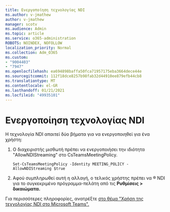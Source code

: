 ```yaml
---
title: Ενεργοποίηση τεχνολογίας NDI
ms.author: v-jmathew
author: v-jmathew
manager: scotv
ms.audience: Admin
ms.topic: article
ms.service: o365-administration
ROBOTS: NOINDEX, NOFOLLOW
localization_priority: Normal
ms.collection: Adm_O365
ms.custom:
- "9004403"
- "7947"
ms.openlocfilehash: ea694898baffa50fca71957175eba3664dece44e
ms.sourcegitcommit: 112f18dce8257b98fab32d44910ee879efb44cb8
ms.translationtype: MT
ms.contentlocale: el-GR
ms.lasthandoff: 01/21/2021
ms.locfileid: "49935101"
---
```

# <a name="turn-on-ndi-technology"></a>Ενεργοποίηση τεχνολογίας NDI

Η τεχνολογία NDI απαιτεί δύο βήματα για να ενεργοποιηθεί για ένα χρήστη:

1. Ο διαχειριστής μισθωτή πρέπει να ενεργοποιήσει την ιδιότητα "AllowNDIStreaming" στο CsTeamsMeetingPolicy.

    `Set-CsTeamsMeetingPolicy -Identity MEETING_POLICY -AllowNDIStreaming $true`

2. Αφού συμπληρωθεί αυτή η αλλαγή, ο τελικός χρήστης πρέπει να ® NDI για το συγκεκριμένο πρόγραμμα-πελάτη από τις **Ρυθμίσεις > δικαιώματα.**

Για περισσότερες πληροφορίες, ανατρέξτε [στο θέμα "Χρήση της τεχνολογίας NDI στο Microsoft Teams".](https://docs.microsoft.com/microsoftteams/use-ndi-in-meetings)
